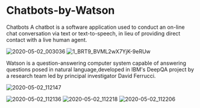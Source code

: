 # Chatbots-by-Watson
Chatbots
A chatbot is a software application used to conduct an on-line chat conversation via text or text-to-speech, in lieu of providing direct contact with a live human agent.

![2020-05-02_003036](https://user-images.githubusercontent.com/46414243/80860419-cdc54880-8c67-11ea-9776-fcef535d9625.png)
![1_BRT9_BVML2wX7YjK-9eRUw](https://user-images.githubusercontent.com/46414243/80860434-db7ace00-8c67-11ea-9b9d-c640cb4be05f.png)

Watson is a question-answering computer system capable of answering questions posed in natural language,developed in IBM's DeepQA project by a research team led by principal investigator David Ferrucci.

![2020-05-02_112147](https://user-images.githubusercontent.com/46414243/80860387-a66e7b80-8c67-11ea-907d-3a1108e9586a.png)

![2020-05-02_112136](https://user-images.githubusercontent.com/46414243/80860388-a79fa880-8c67-11ea-8d13-669c4c8b53ac.png)
![2020-05-02_112218](https://user-images.githubusercontent.com/46414243/80860390-a8383f00-8c67-11ea-890c-d8164611b209.png)
![2020-05-02_112206](https://user-images.githubusercontent.com/46414243/80860392-a8d0d580-8c67-11ea-9564-533fbdb9396d.png)


